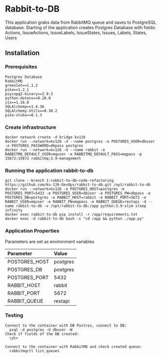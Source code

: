 # Rabbit-to-DB

This application grabs data from RabbitMQ queue and saves to PostgreSQL database.
Starting of the application creates Postgres Database with fields:  Actions, IssueActions, IssueLabels, IssueStates, Issues, Labels, States, Users       

## Installation

### Prerequisites
    Postgres Database
    RabbitMQ
    greenlet==1.1.2
    pika==1.2.1
    psycopg2-binary==2.9.3
    python-dotenv==0.20.0
    six==1.16.0
    SQLAlchemy==1.4.36
    SQLAlchemy-Utils==0.38.2
    pika-stubs==0.1.3


### Create infrastructure
    docker network create -d bridge kv126
    docker run --network=kv126 -d --name postgres -e POSTGRES_USER=dbuser -e POSTGRES_PASSWORD=dbpass postgres
    docker run --network=kv126 -d --name rabbit -e RABBITMQ_DEFAULT_USER=mquser -e RABBITMQ_DEFAULT_PASS=mqpass -p 15672:15672 rabbitmq:3.9-management

### Running the application rabbit-to-db
    git clone --branch 1-rabbit-to-db-code-refactoring https://github.com/Kv-126-DevOps/rabbit-to-db.git /opt/rabbit-to-db
    docker run --network=kv126 -e POSTGRES_HOST=postgres -e POSTGRES_PORT=5432 -e POSTGRES_USER=dbuser -e POSTGRES_PW=dbpass -e POSTGRES_DB=postgres -e RABBIT_HOST=rabbit -e RABBIT_PORT=5672 -e RABBIT_USER=mquser -e RABBIT_PW=mqpass -e RABBIT_QUEUE=restapi -d --name rabbit-to-db -v /opt/rabbit-to-db:/app python:3.9-slim sleep infinity
    docker exec rabbit-to-db pip install -r /app/requirements.txt
    docker exec -d rabbit-to-db bash -c "cd /app && python ./app.py"
    
### Application Properties

Parameters are set as environment variables

| Parameter     |   Value     | 
|:--------------|:------------|
| POSTGRES_HOST |   postgres  | 
| POSTGRES_DB   |   postgres  | 
| POSTGRES_PORT |    5432     |
| RABBIT_HOST   |   rabbit    |
| RABBIT_PORT   |    5672     |
| RABBIT_QUEUE  |   restapi   |

### Testing
    Connect to the container with DB Postres, connect to DB:
      psql -d postgres -U dbuser -W
    Check if fields of the DB created:
      \dt+
    
    Connect to the container with RabbitMQ and check created queue:
      rabbitmqctl list_queues



